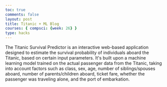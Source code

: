 ```yaml
---
toc: true
comments: false
layout: post
title: Titanic + ML Blog
courses: { compsci: {week: 26} }
type: hacks
---
```

The Titanic Survival Predictor is an interactive web-based application designed to estimate the survival probability of individuals aboard the Titanic, based on certain input parameters. It's built upon a machine learning model trained on the actual passenger data from the Titanic, taking into account factors such as class, sex, age, number of siblings/spouses aboard, number of parents/children aboard, ticket fare, whether the passenger was traveling alone, and the port of embarkation.
